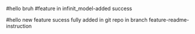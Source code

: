 #hello bruh 
#feature in infinit_model-added success


#hello new feature sucess fully added in git repo in branch feature-readme-instruction
